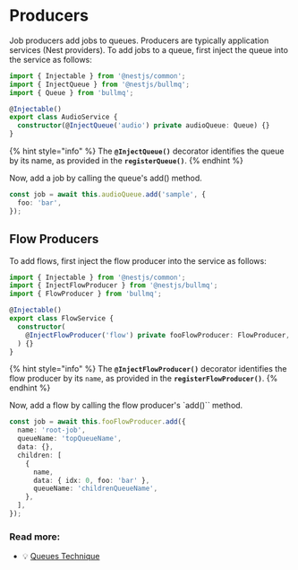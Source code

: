 # Producers

Job producers add jobs to queues. Producers are typically application services (Nest providers). To add jobs to a queue, first inject the queue into the service as follows:

```typescript
import { Injectable } from '@nestjs/common';
import { InjectQueue } from '@nestjs/bullmq';
import { Queue } from 'bullmq';

@Injectable()
export class AudioService {
  constructor(@InjectQueue('audio') private audioQueue: Queue) {}
}
```

{% hint style="info" %}
The **`@InjectQueue()`** decorator identifies the queue by its name, as provided in the **`registerQueue()`**.
{% endhint %}

Now, add a job by calling the queue's add() method.

```typescript
const job = await this.audioQueue.add('sample', {
  foo: 'bar',
});
```

## Flow Producers

To add flows, first inject the flow producer into the service as follows:

```typescript
import { Injectable } from '@nestjs/common';
import { InjectFlowProducer } from '@nestjs/bullmq';
import { FlowProducer } from 'bullmq';

@Injectable()
export class FlowService {
  constructor(
    @InjectFlowProducer('flow') private fooFlowProducer: FlowProducer,
  ) {}
}
```

{% hint style="info" %}
The **`@InjectFlowProducer()`** decorator identifies the flow producer by its `name`, as provided in the **`registerFlowProducer()`**.
{% endhint %}

Now, add a flow by calling the flow producer's `add()`` method.

```typescript
const job = await this.fooFlowProducer.add({
  name: 'root-job',
  queueName: 'topQueueName',
  data: {},
  children: [
    {
      name,
      data: { idx: 0, foo: 'bar' },
      queueName: 'childrenQueueName',
    },
  ],
});
```

### Read more:

* 💡 [Queues Technique](https://docs.nestjs.com/techniques/queues)
